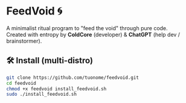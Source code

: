 # FeedVoid 🌀

A minimalist ritual program to "feed the void" through pure code.  
Created with entropy by **ColdCore** (developer) & **ChatGPT** (help dev / brainstormer).

## 🛠 Install (multi-distro)

```bash
git clone https://github.com/tuonome/feedvoid.git
cd feedvoid
chmod +x feedvoid install_feedvoid.sh
sudo ./install_feedvoid.sh
